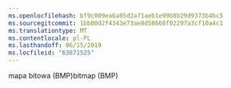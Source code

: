 ```yaml
---
ms.openlocfilehash: bf9c009ea6a95d2a71aeb1e99b8b29d9373b4bc5
ms.sourcegitcommit: 1bb00d2f4343e73ae8d58668f02297a3cf10a4c1
ms.translationtype: MT
ms.contentlocale: pl-PL
ms.lasthandoff: 06/15/2019
ms.locfileid: "63871525"
---
```

<span data-ttu-id="8cac6-101">mapa bitowa (BMP)</span><span class="sxs-lookup"><span data-stu-id="8cac6-101">bitmap (BMP)</span></span>